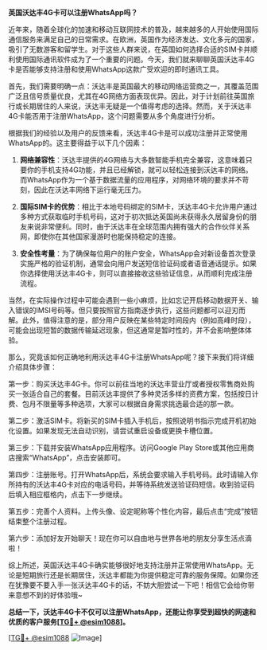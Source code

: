 **英国沃达丰4G卡可以注册WhatsApp吗？**

近年来，随着全球化的加速和移动互联网技术的普及，越来越多的人开始使用国际通信服务来满足自己的日常需求。在欧洲，英国作为经济发达、文化多元的国家，吸引了无数游客和留学生。对于这些人群来说，在英国如何选择合适的SIM卡并顺利使用国际通讯软件成为了一个重要的问题。今天，我们就来聊聊英国沃达丰4G卡是否能够支持注册和使用WhatsApp这款广受欢迎的即时通讯工具。

首先，我们需要明确一点：沃达丰是英国最大的移动网络运营商之一，其覆盖范围广泛且信号质量优良，尤其在4G网络方面表现优异。因此，对于计划前往英国旅行或长期居住的人来说，沃达丰无疑是一个值得考虑的选择。然而，关于沃达丰4G卡能否用于注册WhatsApp，这个问题需要从多个角度进行分析。

根据我们的经验以及用户的反馈来看，沃达丰4G卡是可以成功注册并正常使用WhatsApp的。这主要得益于以下几个因素：

1. **网络兼容性**：沃达丰提供的4G网络与大多数智能手机完全兼容，这意味着只要你的手机支持4G功能，并且已经解锁，就可以轻松连接到沃达丰的网络。而WhatsApp作为一个基于数据流量的应用程序，对网络环境的要求并不苛刻，因此在沃达丰网络下运行毫无压力。

2. **国际SIM卡的优势**：相比于本地号码绑定的SIM卡，沃达丰4G卡允许用户通过多种方式获取临时手机号码，这对于初次抵达英国尚未获得永久居留身份的朋友来说非常便利。同时，由于沃达丰在全球范围内拥有强大的合作伙伴关系网，即使你在其他国家漫游时也能保持稳定的连接。

3. **安全性考量**：为了确保每位用户的账户安全，WhatsApp会对新设备首次登录实施严格的验证机制，通常会向用户发送短信验证码或者语音通话提示。如果你选择使用沃达丰4G卡，则可以直接接收这些验证信息，从而顺利完成注册流程。

当然，在实际操作过程中可能会遇到一些小麻烦，比如忘记开启移动数据开关、输入错误的IMSI号码等。但只要按照官方指南逐步执行，这些问题都可以迎刃而解。此外，值得注意的是，部分用户反映在某些特定时间段内（例如高峰时段），可能会出现短暂的数据传输延迟现象，但这通常是暂时性的，并不会影响整体体验。

那么，究竟该如何正确地利用沃达丰4G卡注册WhatsApp呢？接下来我们将详细介绍具体步骤：

第一步：购买沃达丰4G卡。你可以前往当地的沃达丰营业厅或者授权零售商处购买一张适合自己的套餐。目前沃达丰提供了多种灵活多样的资费方案，包括按日计费、包月不限量等多种选项，大家可以根据自身需求挑选最合适的那一款。

第二步：激活SIM卡。将新买的SIM卡插入手机后，按照说明书指示完成开机初始化设置。如果发现无法自动识别，请尝试重启设备或更换卡槽位置。

第三步：下载并安装WhatsApp应用程序。访问Google Play Store或其他应用商店搜索“WhatsApp”，点击安装即可。

第四步：注册账号。打开WhatsApp后，系统会要求输入手机号码。此时请输入你所持有的沃达丰4G卡对应的电话号码，并等待系统发送验证码短信。收到验证码后填入相应框格内，点击下一步继续。

第五步：完善个人资料。上传头像、设定昵称等个性化内容，最后点击“完成”按钮结束整个注册过程。

第六步：添加好友开始聊天！现在你可以自由地与世界各地的朋友分享生活点滴啦！

综上所述，英国沃达丰4G卡确实能够很好地支持注册并正常使用WhatsApp。无论是短期旅行还是长期居住，沃达丰都能为你提供稳定可靠的服务保障。如果你还在犹豫要不要入手一张沃达丰4G卡的话，不妨大胆尝试一下吧！相信它会给你带来意想不到的好体验哦~

**总结一下，沃达丰4G卡不仅可以注册WhatsApp，还能让你享受到超快的网速和优质的客户服务[[TG💪+ @esim1088](https://t.me/s/esim1088)]。**

[[TG💪+ @esim1088](https://t.me/s/esim1088) ![Image](https://i.postimg.cc/4NQfJmqS/Snipaste-2025-05-13-00-14-12.png)]